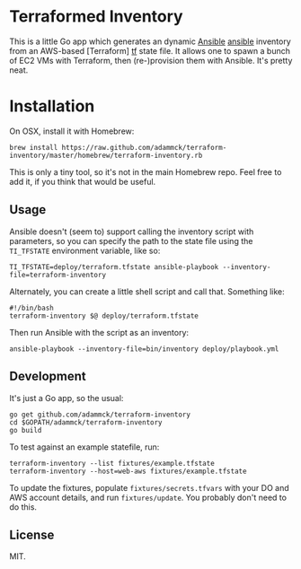 # Terraformed Inventory

This is a little Go app which generates an dynamic [Ansible] [ansible] inventory
from an AWS-based [Terraform] [tf] state file. It allows one to spawn a bunch of EC2 VMs with
Terraform, then (re-)provision them with Ansible. It's pretty neat. 


# Installation

On OSX, install it with Homebrew:

	brew install https://raw.github.com/adammck/terraform-inventory/master/homebrew/terraform-inventory.rb

This is only a tiny tool, so it's not in the main Homebrew repo. Feel free to
add it, if you think that would be useful.


## Usage

Ansible doesn't (seem to) support calling the inventory script with parameters,
so you can specify the path to the state file using the `TI_TFSTATE` environment
variable, like so:

    TI_TFSTATE=deploy/terraform.tfstate ansible-playbook --inventory-file=terraform-inventory

Alternately, you can create a little shell script and call that. Something like:

	#!/bin/bash
	terraform-inventory $@ deploy/terraform.tfstate

Then run Ansible with the script as an inventory:

	ansible-playbook --inventory-file=bin/inventory deploy/playbook.yml


## Development

It's just a Go app, so the usual:

	go get github.com/adammck/terraform-inventory
	cd $GOPATH/adammck/terraform-inventory
	go build

To test against an example statefile, run:

	terraform-inventory --list fixtures/example.tfstate
	terraform-inventory --host=web-aws fixtures/example.tfstate

To update the fixtures, populate `fixtures/secrets.tfvars` with your DO and AWS
account details, and run `fixtures/update`. You probably don't need to do this.


## License

MIT.




[ansible]: http://www.ansible.com
[tf]:      http://www.terraform.io

